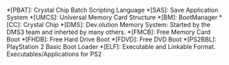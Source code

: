 *[PBAT]: Crystal Chip Batch Scripting Language
*[SAS]: Save Application System
*[UMCS]: Universal Memory Card Structure
*[BM]: BootManager
*[CC]: Crystal Chip
*[DMS]: Dev.olution Memory System: Started by the DMS3 team and inherted by many others.
*[FMCB]: Free Memory Card Boot
*[FHDB]: Free Hard Drive Boot
*[FDVD]: Free DVD Boot
*[PS2BBL]: PlayStation 2 Basic Boot Loader
*[ELF]: Executable and Linkable Format. Executables/Applications for PS2